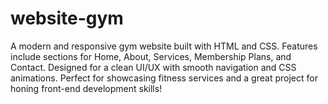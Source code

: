 # website-gym
A modern and responsive gym website built with HTML and CSS. Features include sections for Home, About, Services, Membership Plans, and Contact. Designed for a clean UI/UX with smooth navigation and CSS animations. Perfect for showcasing fitness services and a great project for honing front-end development skills!
